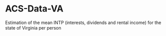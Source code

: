 # ACS-Data-VA
Estimation of the mean INTP (interests, dividends and rental income) for the state of Virginia per person
